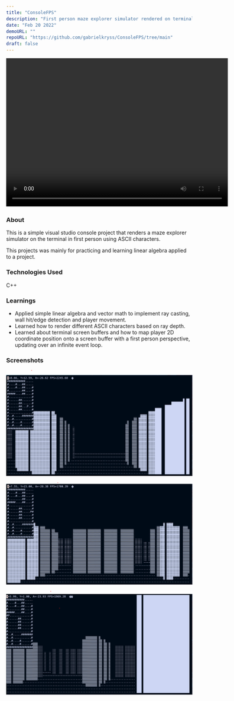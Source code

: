 ```yaml
---
title: "ConsoleFPS"
description: "First person maze explorer simulator rendered on terminal?"
date: "Feb 20 2022"
demoURL: ""
repoURL: "https://github.com/gabrielkryss/ConsoleFPS/tree/main"
draft: false
---
```


<video width="600" height="400" controls>
  <source src="/src/content/projects/project-4/v1.mp4" type="video/mp4">
  Your browser does not support the video tag.
</video>

### About

This is a simple visual studio console project that renders a maze explorer simulator on the terminal in first person using ASCII characters.

This projects was mainly for practicing and learning linear algebra applied to a project.

### Technologies Used

C++

### Learnings

- Applied simple linear algebra and vector math to implement ray casting, wall hit/edge detection and player movement.
- Learned how to render different ASCII characters based on ray depth.
- Learned about terminal screen buffers and how to map player 2D coordinate position onto a screen buffer with a first person perspective, updating over an infinite event loop.

### Screenshots

![P1](./p1.png)

![P2](./p2.png)

![P2](./p3.png)
